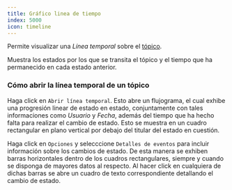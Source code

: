 ```yaml
---
title: Gráfico linea de tiempo
index: 5000
icon: timeline
---
```


Permite visualizar una *Línea temporal* sobre el [tópico](/concepts/topic).

Muestra los estados por los que se transita el tópico y el tiempo que ha permanecido en cada estado anterior.

### Cómo abrir la línea temporal de un tópico

Haga click en `Abrir línea temporal`. Esto abre un flujograma, el cual exhibe una progresión linear de estado en estado,
conjuntamente con tales informaciones como *Usuario* y *Fecha*, además del tiempo que ha hecho falta para realizar el
cambio de estado. Esto se muestra en un cuadro rectangular en plano vertical por debajo del titular del estado en
cuestión.

Haga click en `Opciones` y selecccione `Detalles de eventos` para incluir información sobre los cambios de estado.  De
esta manera se exhiben barras horizontales dentro de los cuadros rectangulares, siempre y cuando se disponga de mayores
datos al respecto. Al hacer click en cualquiera de dichas barras se abre un cuadro de texto correspondiente detallando
el cambio de estado.
